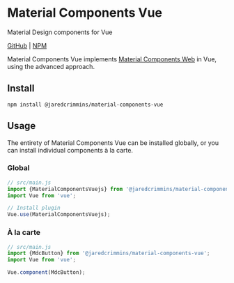 # Material Components Vue

Material Design components for Vue

[GitHub](https://github.com/jaredcrimmins/material-components-vue) |
[NPM](https://www.npmjs.com/package/@jaredcrimmins/material-components-vue)

Material Components Vue implements [Material Components Web](https://github.com/material-components/material-components-web) in Vue, using the advanced approach.

## Install

```shell
npm install @jaredcrimmins/material-components-vue
```

## Usage

The entirety of Material Components Vue can be installed globally, or you can install individual components à la carte.

### Global

```js
// src/main.js
import {MaterialComponentsVuejs} from '@jaredcrimmins/material-components-vue';
import Vue from 'vue';

// Install plugin
Vue.use(MaterialComponentsVuejs);
```

### À la carte

```js
// src/main.js
import {MdcButton} from '@jaredcrimmins/material-components-vue';
import Vue from 'vue';

Vue.component(MdcButton);
```
